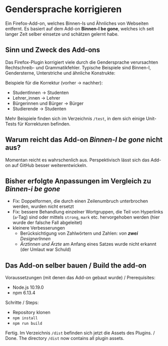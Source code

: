 # Gendersprache korrigieren

Ein Firefox-Add-on, welches Binnen-Is und Ähnliches von Webseiten entfernt. Es basiert auf dem Add-on **Binnen-I be gone**, welches ich seit langer Zeit selber einsetze und schätzen gelernt habe.

## Sinn und Zweck des Add-ons

Das Firefox-Plugin korrigiert viele durch die Gendersprache verursachten Rechtschreib- und Grammatikfehler. Typische Beispiele sind Binnen-I, Gendersterne, Unterstriche und ähnliche Konstrukte:

Beispiele für die Korrektur (vorher -> nachher):

* StudentInnen -> Studenten
* Lehrer_innen -> Lehrer
* Bürgerinnen und Bürger -> Bürger
* Studierende -> Studenten

Mehr Beispiele finden sich im Verzeichnis `/test`, in dem sich einige Unit-Tests für Korrekturen befinden.

## Warum reicht das Add-on *Binnen-I be gone* nicht aus?

Momentan reicht es wahrschenlich aus. Perspektivisch lässt sich das Add-on auf GitHub besser weiterentwickeln.

## Bisher erfolgte Anpassungen im Vergleich zu *Binnen-i be gone*

* Fix: Doppelformen, die durch einen Zeilenumbruch unterbrochen werden, wurden nicht ersetzt
* Fix: bessere Behandlung einzelner Wortgruppen, die Teil von Hyperlinks (`a`-Tag) sind oder mittels `strong`, `mark` etc. hervorgehoben werden (hier wurde der falsche Fall abgeleitet)
* kleinere Verbesserungen
  * Berücksichtigung von Zahlwörtern und Zahlen: *von **zwei** DesignerInnen*
  * *Ärztinnen und Ärzte* am Anfang eines Satzes wurde nicht erkannt (der Umlaut war Schuld)

## Das Add-on selber bauen / Build the add-on

Voraussetzungen (mit denen das Add-on gebaut wurde) / Prerequisites:
* Node.js 10.19.0
* npm 6.13.4

Schritte / Steps:
* Repository klonen
* `npm install`
* `npm run build`

Fertig. Im Verzeichnis `/dist` befinden sich jetzt die Assets des Plugins. / Done. The directory `/dist` now contains all plugin assets.
